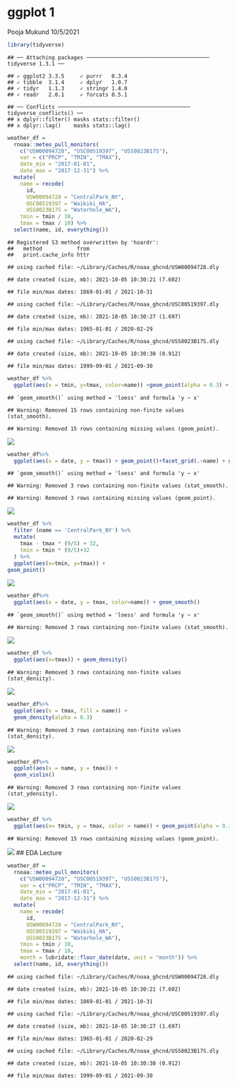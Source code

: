 ggplot 1
================
Pooja Mukund
10/5/2021

``` r
library(tidyverse)
```

    ## ── Attaching packages ─────────────────────────────────────── tidyverse 1.3.1 ──

    ## ✓ ggplot2 3.3.5     ✓ purrr   0.3.4
    ## ✓ tibble  3.1.4     ✓ dplyr   1.0.7
    ## ✓ tidyr   1.1.3     ✓ stringr 1.4.0
    ## ✓ readr   2.0.1     ✓ forcats 0.5.1

    ## ── Conflicts ────────────────────────────────────────── tidyverse_conflicts() ──
    ## x dplyr::filter() masks stats::filter()
    ## x dplyr::lag()    masks stats::lag()

``` r
weather_df = 
  rnoaa::meteo_pull_monitors(
    c("USW00094728", "USC00519397", "USS0023B17S"),
    var = c("PRCP", "TMIN", "TMAX"), 
    date_min = "2017-01-01",
    date_max = "2017-12-31") %>%
  mutate(
    name = recode(
      id, 
      USW00094728 = "CentralPark_NY", 
      USC00519397 = "Waikiki_HA",
      USS0023B17S = "Waterhole_WA"),
    tmin = tmin / 10,
    tmax = tmax / 10) %>%
  select(name, id, everything())
```

    ## Registered S3 method overwritten by 'hoardr':
    ##   method           from
    ##   print.cache_info httr

    ## using cached file: ~/Library/Caches/R/noaa_ghcnd/USW00094728.dly

    ## date created (size, mb): 2021-10-05 10:30:21 (7.602)

    ## file min/max dates: 1869-01-01 / 2021-10-31

    ## using cached file: ~/Library/Caches/R/noaa_ghcnd/USC00519397.dly

    ## date created (size, mb): 2021-10-05 10:30:27 (1.697)

    ## file min/max dates: 1965-01-01 / 2020-02-29

    ## using cached file: ~/Library/Caches/R/noaa_ghcnd/USS0023B17S.dly

    ## date created (size, mb): 2021-10-05 10:30:30 (0.912)

    ## file min/max dates: 1999-09-01 / 2021-09-30

``` r
weather_df %>%
  ggplot(aes(x = tmin, y=tmax, color=name)) +geom_point(alpha = 0.3) + geom_smooth(se = FALSE) +facet_grid(.~name)
```

    ## `geom_smooth()` using method = 'loess' and formula 'y ~ x'

    ## Warning: Removed 15 rows containing non-finite values (stat_smooth).

    ## Warning: Removed 15 rows containing missing values (geom_point).

![](viz_and_eda_files/figure-gfm/unnamed-chunk-3-1.png)<!-- -->

``` r
weather_df%>%
  ggplot(aes(x = date, y = tmax)) + geom_point()+facet_grid(.~name) + geom_smooth(se = FALSE)
```

    ## `geom_smooth()` using method = 'loess' and formula 'y ~ x'

    ## Warning: Removed 3 rows containing non-finite values (stat_smooth).

    ## Warning: Removed 3 rows containing missing values (geom_point).

![](viz_and_eda_files/figure-gfm/unnamed-chunk-4-1.png)<!-- -->

``` r
weather_df %>% 
  filter (name == 'CentralPark_NY') %>% 
  mutate(
    tmax - tmax * (9/5) + 32,
    tmin = tmin * (9/5)+32
  ) %>%
  ggplot(aes(x=tmin, y=tmax)) +
geom_point()
```

![](viz_and_eda_files/figure-gfm/unnamed-chunk-5-1.png)<!-- -->

``` r
weather_df%>%
  ggplot(aes(x = date, y = tmax, color=name)) + geom_smooth()
```

    ## `geom_smooth()` using method = 'loess' and formula 'y ~ x'

    ## Warning: Removed 3 rows containing non-finite values (stat_smooth).

![](viz_and_eda_files/figure-gfm/unnamed-chunk-6-1.png)<!-- -->

``` r
weather_df %>%
  ggplot(aes(x=tmax)) + geom_density()
```

    ## Warning: Removed 3 rows containing non-finite values (stat_density).

![](viz_and_eda_files/figure-gfm/unnamed-chunk-7-1.png)<!-- -->

``` r
weather_df%>%
  ggplot(aes(x = tmax, fill = name)) + 
  geom_density(alpha = 0.3)
```

    ## Warning: Removed 3 rows containing non-finite values (stat_density).

![](viz_and_eda_files/figure-gfm/unnamed-chunk-8-1.png)<!-- -->

``` r
weather_df%>%
  ggplot(aes(x = name, y = tmax)) + 
  geom_violin()
```

    ## Warning: Removed 3 rows containing non-finite values (stat_ydensity).

![](viz_and_eda_files/figure-gfm/unnamed-chunk-9-1.png)<!-- -->

``` r
weather_df %>% 
  ggplot(aes(x= tmin, y = tmax, color = name)) + geom_point(alpha = 0.3)
```

    ## Warning: Removed 15 rows containing missing values (geom_point).

![](viz_and_eda_files/figure-gfm/unnamed-chunk-10-1.png)<!-- --> \#\#
EDA Lecture

``` r
weather_df =  
  rnoaa::meteo_pull_monitors(
    c("USW00094728", "USC00519397", "USS0023B17S"),
    var = c("PRCP", "TMIN", "TMAX"), 
    date_min = "2017-01-01",
    date_max = "2017-12-31") %>%
  mutate(
    name = recode(
      id, 
      USW00094728 = "CentralPark_NY", 
      USC00519397 = "Waikiki_HA",
      USS0023B17S = "Waterhole_WA"),
    tmin = tmin / 10,
    tmax = tmax / 10,
    month = lubridate::floor_date(date, unit = "month")) %>%
  select(name, id, everything())
```

    ## using cached file: ~/Library/Caches/R/noaa_ghcnd/USW00094728.dly

    ## date created (size, mb): 2021-10-05 10:30:21 (7.602)

    ## file min/max dates: 1869-01-01 / 2021-10-31

    ## using cached file: ~/Library/Caches/R/noaa_ghcnd/USC00519397.dly

    ## date created (size, mb): 2021-10-05 10:30:27 (1.697)

    ## file min/max dates: 1965-01-01 / 2020-02-29

    ## using cached file: ~/Library/Caches/R/noaa_ghcnd/USS0023B17S.dly

    ## date created (size, mb): 2021-10-05 10:30:30 (0.912)

    ## file min/max dates: 1999-09-01 / 2021-09-30
